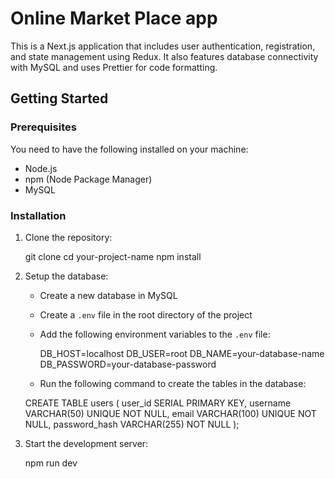 # Online Market Place app

This is a Next.js application that includes user authentication, registration, and state management using Redux. It also features database connectivity with MySQL and uses Prettier for code formatting.

## Getting Started

### Prerequisites

You need to have the following installed on your machine:

- Node.js
- npm (Node Package Manager)
- MySQL

### Installation

1. Clone the repository:

   git clone 
   cd your-project-name
   npm install
   
2. Setup the database:

   - Create a new database in MySQL
   - Create a `.env` file in the root directory of the project
   - Add the following environment variables to the `.env` file:

     DB_HOST=localhost
     DB_USER=root
     DB_NAME=your-database-name
     DB_PASSWORD=your-database-password

   - Run the following command to create the tables in the database:


    CREATE TABLE users (
        user_id SERIAL PRIMARY KEY,
        username VARCHAR(50) UNIQUE NOT NULL,
        email VARCHAR(100) UNIQUE NOT NULL,
        password_hash VARCHAR(255) NOT NULL
    );
     
3. Start the development server:

   npm run dev